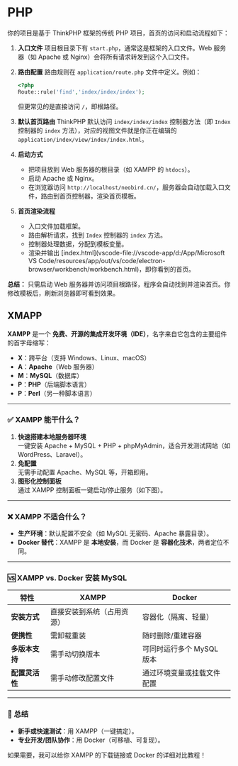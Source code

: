 # PHP

你的项目是基于 ThinkPHP 框架的传统 PHP 项目，首页的访问和启动流程如下：

1. **入口文件**
   项目根目录下有 `start.php`，通常这是框架的入口文件。Web 服务器（如 Apache 或 Nginx）会将所有请求转发到这个入口文件。

2. **路由配置**
   路由规则在 `application/route.php` 文件中定义。例如：

   ```php
   <?php
   Route::rule('find','index/index/index');
   ```

   但更常见的是直接访问 `/`，即根路径。

3. **默认首页路由**
   ThinkPHP 默认访问 `index/index/index` 控制器方法（即 `Index` 控制器的 `index` 方法），对应的视图文件就是你正在编辑的 `application/index/view/index/index.html`。

4. **启动方式**

   - 把项目放到 Web 服务器的根目录（如 XAMPP 的 `htdocs`）。
   - 启动 Apache 或 Nginx。
   - 在浏览器访问 `http://localhost/neobird.cn/`，服务器会自动加载入口文件，路由到首页控制器，渲染首页模板。

5. **首页渲染流程**

   - 入口文件加载框架。
   - 路由解析请求，找到 `Index` 控制器的 `index` 方法。
   - 控制器处理数据，分配到模板变量。
   - 渲染并输出 [index.html](vscode-file://vscode-app/d:/App/Microsoft VS Code/resources/app/out/vs/code/electron-browser/workbench/workbench.html)，即你看到的首页。

**总结：**
只需启动 Web 服务器并访问项目根路径，程序会自动找到并渲染首页。你修改模板后，刷新浏览器即可看到效果。



## XMAPP

**XAMPP** 是一个 **免费、开源的集成开发环境（IDE）**，名字来自它包含的主要组件的首字母缩写：

- **X**：跨平台（支持 Windows、Linux、macOS）
- **A**：**Apache**（Web 服务器）
- **M**：**MySQL**（数据库）
- **P**：**PHP**（后端脚本语言）
- **P**：**Perl**（另一种脚本语言）

---

### ✅ XAMPP 能干什么？
1. **快速搭建本地服务器环境**  
   一键安装 Apache + MySQL + PHP + phpMyAdmin，适合开发测试网站（如 WordPress、Laravel）。
2. **免配置**  
   无需手动配置 Apache、MySQL 等，开箱即用。
3. **图形化控制面板**  
   通过 XAMPP 控制面板一键启动/停止服务（如下图）。



---

### ❌ XAMPP 不适合什么？
- **生产环境**：默认配置不安全（如 MySQL 无密码、Apache 暴露目录）。
- **Docker 替代**：XAMPP 是 **本地安装**，而 Docker 是 **容器化技术**，两者定位不同。

---

### 🆚 XAMPP vs. Docker 安装 MySQL
| 特性           | XAMPP                      | Docker                     |
| -------------- | -------------------------- | -------------------------- |
| **安装方式**   | 直接安装到系统（占用资源） | 容器化（隔离、轻量）       |
| **便携性**     | 需卸载重装                 | 随时删除/重建容器          |
| **多版本支持** | 需手动切换版本             | 可同时运行多个 MySQL 版本  |
| **配置灵活性** | 需手动修改配置文件         | 通过环境变量或挂载文件配置 |

---

### 🚀 总结
- **新手或快速测试**：用 XAMPP（一键搞定）。
- **专业开发/团队协作**：用 Docker（可移植、可复现）。

如果需要，我可以给你 XAMPP 的下载链接或 Docker 的详细对比教程！